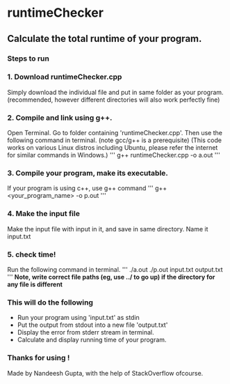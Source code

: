 # runtimeChecker
## Calculate the total runtime of your program.

### Steps to run

### 1. Download runtimeChecker.cpp
Simply download the individual file and put in same folder as your program. (recommended, however different directories will also work perfectly fine) 

### 2. Compile and link using g++.
Open Terminal. Go to folder containing 'runtimeChecker.cpp'. Then use the following command in terminal. (note gcc/g++ is a prerequisite)
(This code works on various Linux distros including Ubuntu, please refer the internet for similar commands in Windows.)
'''
g++ runtimeChecker.cpp -o a.out
'''

### 3. Compile your program, make its executable.
If your program is using c++, use g++ command
'''
g++ <your_program_name> -o p.out
'''

### 4. Make the input file
Make the input file with input in it, and save in same directory. Name it input.txt

### 5. check time!
Run the following command in terminal.
'''
./a.out ./p.out input.txt output.txt
'''
**Note, write correct file paths (eg, use ../ to go up) if the directory for any file is different**

### This will do the following
- Run your program using 'input.txt' as stdin
- Put the output from stdout into a new file 'output.txt'
- Display the error from stderr stream in terminal.
- Calculate and display running time of your program.

### Thanks for using !
Made by Nandeesh Gupta, with the help of StackOverflow ofcourse.
